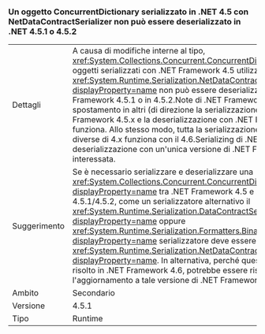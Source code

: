 ### <a name="a-concurrentdictionary-serialized-in-net-45-with-netdatacontractserializer-cannot-be-deserialized-by-net-451-or-452"></a>Un oggetto ConcurrentDictionary serializzato in .NET 4.5 con NetDataContractSerializer non può essere deserializzato in .NET 4.5.1 o 4.5.2

|   |   |
|---|---|
|Dettagli|A causa di modifiche interne al tipo, <xref:System.Collections.Concurrent.ConcurrentDictionary%602> oggetti serializzati con .NET Framework 4.5 utilizzando il <xref:System.Runtime.Serialization.NetDataContractSerializer?displayProperty=name> non può essere deserializzato in .NET Framework 4.5.1 o in 4.5.2.Note di .NET Framework che lo spostamento in altri (di direzione la serializzazione con .NET Framework 4.5.x e la deserializzazione con .NET Framework 4.5) funziona. Allo stesso modo, tutta la serializzazione tra versioni diverse di 4.x funziona con il 4.6.Serializing di .NET Framework e la deserializzazione con un'unica versione di .NET Framework non è interessata.|
|Suggerimento|Se è necessario serializzare e deserializzare una <xref:System.Collections.Concurrent.ConcurrentDictionary%602?displayProperty=name> tra .NET Framework 4.5 e .NET Framework 4.5.1/4.5.2, come un serializzatore alternativo il <xref:System.Runtime.Serialization.DataContractSerializer?displayProperty=name> oppure <xref:System.Runtime.Serialization.Formatters.Binary.BinaryFormatter?displayProperty=name> serializzatore deve essere usato invece del <xref:System.Runtime.Serialization.NetDataContractSerializer?displayProperty=name>. In alternativa, perché questo problema viene risolto in .NET Framework 4.6, potrebbe essere risolto eseguendo l'aggiornamento a tale versione di .NET Framework.|
|Ambito|Secondario|
|Versione|4.5.1|
|Tipo|Runtime|


